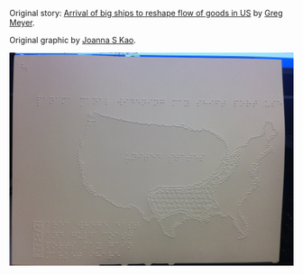 Original story: [Arrival of big ships to reshape flow of goods in US](https://www.ft.com/content/0e43acfa-9344-11e7-a9e6-11d2f0ebb7f0) by [Greg Meyer](https://www.ft.com/stream/50863fe6-83d9-3cc7-9904-aae3ad949e3a).

Original graphic by [Joanna S Kao](https://twitter.com/joannaskao).

![Photo of tactile graphic showing how the Panama Canal widening could shift US port use](tactile-panama-canal-market-share-impact.jpg)
